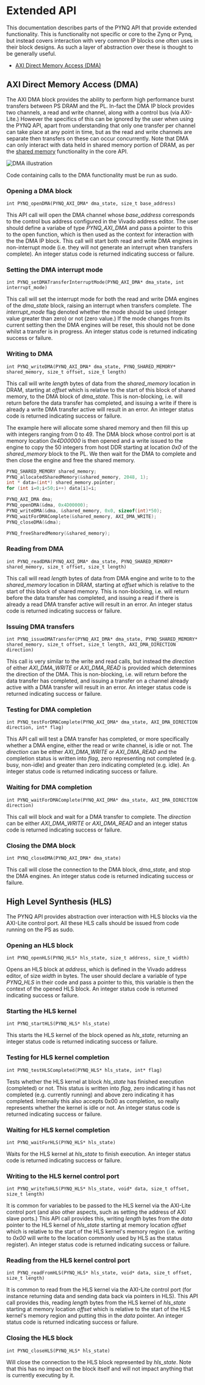 # Extended API
This documentation describes parts of the PYNQ API that provide extended functionality. This is functionality not specific or core to the Zynq or Pynq, but instead covers interaction with very common IP blocks one often uses in their block designs. As such a layer of abstraction over these is thought to be generally useful.

* [AXI Direct Memory Access (DMA)](#axi-direct-memory-access-dma)

## AXI Direct Memory Access (DMA)

The AXI DMA block provides the ability to perform high performance burst transfers between PS DRAM and the PL. In-fact the DMA IP block provides two channels, a read and write channel, along with a control bus (via AXI-Lite.) However the specifics of this can be ignored by the user when using the PYNQ API, apart from understanding that only one transfer per channel can take place at any point in time, but as the read and write channels are separate then transfers on these can occur concurrently. Note that DMA can only interact with data held in shared memory portion of DRAM, as per the <a href="https://github.com/mesham/pynq_api/blob/master/docs/core.md#shared-memory">shared memory</a> functionality in the core API.

![DMA illustration](https://pynq.readthedocs.io/en/v2.3/_images/dma.png)

Code containing calls to the DMA functionality must be run as sudo.

### Opening a DMA block

`int PYNQ_openDMA(PYNQ_AXI_DMA* dma_state, size_t base_address)`

This API call will open the DMA channel whose _base_address_ corresponds to the control bus address configured in the Vivado address editor. The user should define a variabe of type _PYNQ_AXI_DMA_ and pass a pointer to this to the open function, which is then used as the context for interaction with the the DMA IP block. This call will start both read and write DMA engines in non-interrupt mode (i.e. they will not generate an interrupt when transfers complete). An integer status code is returned indicating success or failure. 

### Setting the DMA interrupt mode

`int PYNQ_setDMATransferInterruptMode(PYNQ_AXI_DMA* dma_state, int interrupt_mode)`

This call will set the interrupt mode for both the read and write DMA engines of the _dma_state_ block, raising an interrupt when transfers complete. The _interrupt_mode_ flag denoted whether the mode should be used (integer value greater than zero) or not (zero value.) If the mode changes from its current setting then the DMA engines will be reset, this should not be done whilst a transfer is in progress. An integer status code is returned indicating success or failure. 

### Writing to DMA

`int PYNQ_writeDMA(PYNQ_AXI_DMA* dma_state, PYNQ_SHARED_MEMORY* shared_memory, size_t offset, size_t length)`

This call will write _length_ bytes of data from the _shared_memory_ location in DRAM, starting at _offset_ which is relative to the start of this block of shared memory, to the DMA block of _dma_state_. This is non-blocking, i.e. will return before the data transfer has completed, and issuing a write if there is already a write DMA transfer active will result in an error. An integer status code is returned indicating success or failure. 

The example here will allocate some shared memory and then fill this up with integers ranging from 0 to 49. The DMA block whose control port is at memory location _0x4D00000_ is then opened and a write issued to the engine to copy the 50 integers from host DDR starting at location _0x0_ of the _shared_memory_ block to the PL. We then wait for the DMA to complete and then close the engine and free the shared memory.

```c
PYNQ_SHARED_MEMORY shared_memory;
PYNQ_allocatedSharedMemory(&shared_memory, 2048, 1);
int * data=(int*) shared_memory.pointer;
for (int i=0;i<50;i++) data[i]=i;

PYNQ_AXI_DMA dma;
PYNQ_openDMA(&dma, 0x4D00000);
PYNQ_writeDMA(&dma, &shared_memory, 0x0, sizeof(int)*50);
PYNQ_waitForDMAComplete(&shared_memory, AXI_DMA_WRITE);
PYNQ_closeDMA(&dma);

PYNQ_freeSharedMemory(&shared_memory);
```
### Reading from DMA

`int PYNQ_readDMA(PYNQ_AXI_DMA* dma_state, PYNQ_SHARED_MEMORY* shared_memory, size_t offset, size_t length)`

This call will read _length_ bytes of data from DMA engine and write to to the _shared_memory_ location in DRAM, starting at _offset_ which is relative to the start of this block of shared memory. This is non-blocking, i.e. will return before the data transfer has completed, and issuing a read if there is already a read DMA transfer active will result in an error. An integer status code is returned indicating success or failure. 

### Issuing DMA transfers

`int PYNQ_issueDMATransfer(PYNQ_AXI_DMA* dma_state, PYNQ_SHARED_MEMORY* shared_memory, size_t offset, size_t length, AXI_DMA_DIRECTION direction)`

This call is very similar to the write and read calls, but instead the _direction_ of either _AXI_DMA_WRITE_ or _AXI_DMA_READ_ is provided which determines the direction of the DMA. This is non-blocking, i.e. will return before the data transfer has completed, and issuing a transfer on a channel already active with a DMA transfer will result in an error. An integer status code is returned indicating success or failure. 

### Testing for DMA completion

`int PYNQ_testForDMAComplete(PYNQ_AXI_DMA* dma_state, AXI_DMA_DIRECTION direction, int* flag)` 

This API call will test a DMA transfer has completed, or more specifically whether a DMA engine, either the read or write channel, is idle or not. The _direction_ can be either _AXI_DMA_WRITE_ or _AXI_DMA_READ_ and the completion status is written into _flag_, zero representing not completed (e.g. busy, non-idle) and greater than zero indicating completed (e.g. idle). An integer status code is returned indicating success or failure. 

### Waiting for DMA completion

`int PYNQ_waitForDMAComplete(PYNQ_AXI_DMA* dma_state, AXI_DMA_DIRECTION direction)`

This call will block and wait for a DMA transfer to complete. The _direction_ can be either _AXI_DMA_WRITE_ or _AXI_DMA_READ_ and an integer status code is returned indicating success or failure.  

### Closing the DMA block

`int PYNQ_closeDMA(PYNQ_AXI_DMA* dma_state)`

This call will close the connection to the DMA block, _dma_state_, and stop the DMA engines. An integer status code is returned indicating success or failure. 

## High Level Synthesis (HLS)

The PYNQ API provides abstraction over interaction with HLS blocks via the AXI-Lite control port. All these HLS calls should be issued from code running on the PS as sudo.

### Opening an HLS block

`int PYNQ_openHLS(PYNQ_HLS* hls_state, size_t address, size_t width)`

Opens an HLS block at _address_, which is defined in the Vivado address editor, of size _width_ in bytes. The user should declare a variable of type _PYNQ_HLS_ in their code and pass a pointer to this, this variable is then the context of the opened HLS block. An integer status code is returned indicating success or failure. 

### Starting the HLS kernel

`int PYNQ_startHLS(PYNQ_HLS* hls_state)`

This starts the HLS kernel of the block opened as _hls_state_, returning an integer status code is returned indicating success or failure. 

### Testing for HLS kernel completion

`int PYNQ_testHLSCompleted(PYNQ_HLS* hls_state, int* flag)`

Tests whether the HLS kernel at block _hls_state_ has finished execution (completed) or not. This status is written into _flag_, zero indicating it has not completed (e.g. currently running) and above zero indicating it has completed. Internally this also accepts 0x00 as completion, so really represents whether the kernel is idle or not. An integer status code is returned indicating success or failure. 

### Waiting for HLS kernel completion

`int PYNQ_waitForHLS(PYNQ_HLS* hls_state)`

Waits for the HLS kernel at _hls_state_ to finish execution. An integer status code is returned indicating success or failure. 

### Writing to the HLS kernel control port

`int PYNQ_writeToHLS(PYNQ_HLS* hls_state, void* data, size_t offset, size_t length)`

It is common for variables to be passed to the HLS kernel via the AXI-Lite control port (and also other aspects, such as setting the address of AXI slave ports.) This API call provides this, writing _length_ bytes from the _data_ pointer to the HLS kernel of _hls_state_ starting at memory location _offset_ which is relative to the start of the HLS kernel's memory region (i.e. writing to _0x00_ will write to the location commonly used by HLS as the status register). An integer status code is returned indicating success or failure. 

### Reading from the HLS kernel control port

`int PYNQ_readFromHLS(PYNQ_HLS* hls_state, void* data, size_t offset, size_t length)`

It is common to read from the HLS kernel via the AXI-Lite control port (for instance returning data and sending data back via pointers in HLS). This API call provides this, reading _length_ bytes from the HLS kernel of _hls_state_ starting at memory location _offset_ which is relative to the start of the HLS kernel's memory region and putting this in the _data_ pointer. An integer status code is returned indicating success or failure. 

### Closing the HLS block

`int PYNQ_closeHLS(PYNQ_HLS* hls_state)`

Will close the connection to the HLS block represented by _hls_state_. Note that this has no impact on the block itself and will not impact anything that is currently executing by it.


